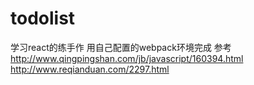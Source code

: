 # todolist
学习react的练手作
用自己配置的webpack环境完成
参考
http://www.qingpingshan.com/jb/javascript/160394.html
http://www.reqianduan.com/2297.html

